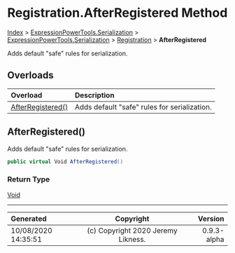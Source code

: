 ﻿# Registration.AfterRegistered Method

[Index](../index.md) > [ExpressionPowerTools.Serialization](ExpressionPowerTools.Serialization.a.md) > [ExpressionPowerTools.Serialization](ExpressionPowerTools.Serialization.n.md) > [Registration](ExpressionPowerTools.Serialization.Registration.cs.md) > **AfterRegistered**

Adds default "safe" rules for serialization.

## Overloads

| Overload | Description |
| :-- | :-- |
| [AfterRegistered()](#afterregistered) | Adds default "safe" rules for serialization. |
## AfterRegistered()

Adds default "safe" rules for serialization.

```csharp
public virtual Void AfterRegistered()
```

### Return Type

 [Void](https://docs.microsoft.com/dotnet/api/system.void) 



---

| Generated | Copyright | Version |
| :-- | :-: | --: |
| 10/08/2020 14:35:51 | (c) Copyright 2020 Jeremy Likness. | 0.9.3-alpha |
